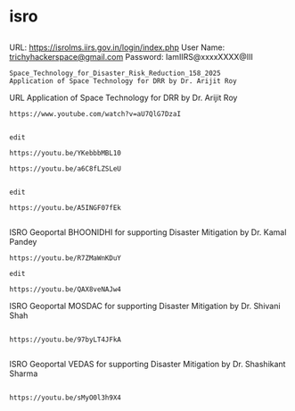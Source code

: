 # isro



##
URL: https://isrolms.iirs.gov.in/login/index.php
User Name: trichyhackerspace@gmail.com
Password: IamIIRS@xxxxXXXX@III




    Space_Technology_for_Disaster_Risk_Reduction_158_2025
    Application of Space Technology for DRR by Dr. Arijit Roy

URL
Application of Space Technology for DRR by Dr. Arijit Roy




```
https://www.youtube.com/watch?v=aU7QlG7DzaI


edit

https://youtu.be/YKebbbMBL10
```




```
https://youtu.be/a6C8fLZSLeU


edit 

https://youtu.be/A5INGF07fEk


```


ISRO Geoportal BHOONIDHI for supporting Disaster Mitigation by Dr. Kamal Pandey

```
https://youtu.be/R7ZMaWnKDuY

edit

https://youtu.be/QAX8veNAJw4

```






ISRO Geoportal MOSDAC for supporting Disaster Mitigation by Dr. Shivani Shah
```

https://youtu.be/97byLT4JFkA


```





ISRO Geoportal VEDAS for supporting Disaster Mitigation by Dr. Shashikant Sharma

```

https://youtu.be/sMyO0l3h9X4


```
